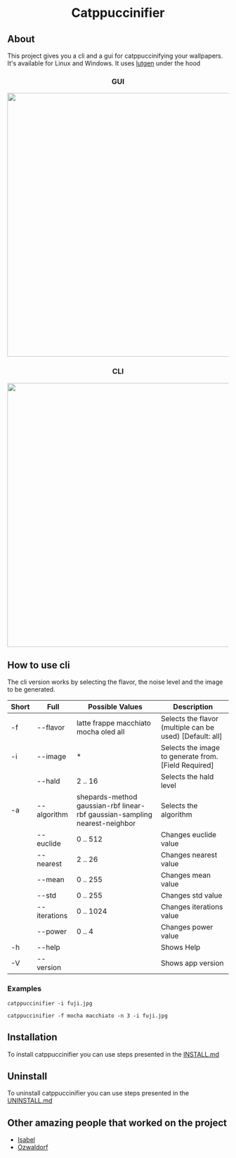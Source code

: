 <h1 align="center">Catppuccinifier</h1>

## About
This project gives you a cli and a gui for catppuccinifying your wallpapers. It's available for Linux and Windows. It uses [lutgen](https://github.com/ozwaldorf/lutgen-rs) under the hood

<div align="center">
<h3>GUI</h3>
<img src="https://github.com/lighttigerXIV/catppuccinifier/assets/35658492/047878ee-306f-45e6-9ad7-c814778bc55a" width="600">
<h3>CLI</h3>
<img src="https://github.com/lighttigerXIV/catppuccinifier/assets/35658492/84e13e34-ecea-4500-b794-6b5122b6bbf2" width="600">
</div>


## How to use cli
The cli version works by selecting the flavor, the noise level and the image to be generated.

|Short|Full|Possible Values|Description|
------|----|---------------|-----------|
|-f|--flavor|latte frappe macchiato mocha oled all| Selects the flavor (multiple can be used) [Default: all]|
|-i|--image| * | Selects the image to generate from. [Field Required] |
|  |--hald| 2 .. 16 | Selects the hald level|
|-a|--algorithm| shepards-method gaussian-rbf linear-rbf gaussian-sampling nearest-neighbor | Selects the algorithm|
|  |--euclide| 0 .. 512 | Changes euclide value|
|  |--nearest| 2 .. 26 | Changes nearest value|
|  |--mean| 0 .. 255 | Changes mean value|
|  |--std| 0 .. 255 | Changes std value|
|  |--iterations| 0 .. 1024 | Changes iterations value|
|  |--power| 0 .. 4 | Changes power value|
|-h|--help| | Shows Help|
|-V|--version| | Shows app version|

### Examples
    catppuccinifier -i fuji.jpg

    catppuccinifier -f mocha macchiato -n 3 -i fuji.jpg

## Installation
To install catppuccinifier you can use steps presented in the [INSTALL.md](https://github.com/lighttigerXIV/catppuccinifier/blob/master/INSTALL.md)

## Uninstall
To uninstall catppuccinifier you can use steps presented in the [UNINSTALL.md](https://github.com/lighttigerXIV/catppuccinifier/blob/master/UNINSTALL.md)

## Other amazing people that worked on the project
- [Isabel](https://github.com/isabelroses)
- [Ozwaldorf](https://github.com/ozwaldorf/lutgen-rs)

